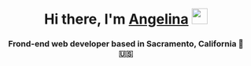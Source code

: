 <h1 align="center">Hi there, I'm <a href="https://daniilshat.ru/" target="_blank">Angelina</a> 
<img src="https://github.com/blackcater/blackcater/raw/main/images/Hi.gif" height="32"/></h1>
<h3 align="center">Frond-end web developer based in Sacramento, California 🌴 🇺🇸</h3>

